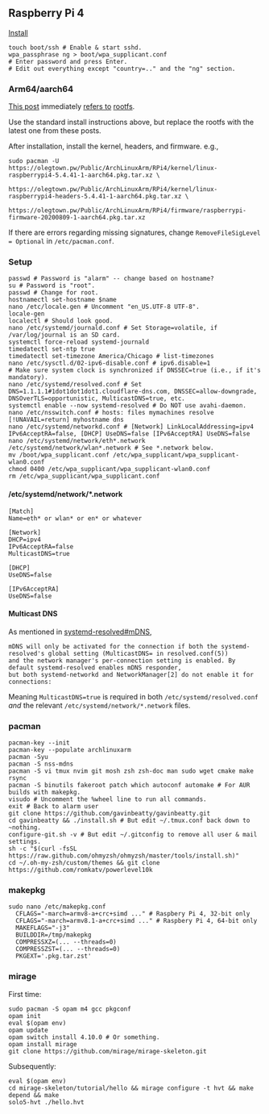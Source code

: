 ## Raspberry Pi 4

[Install](https://archlinuxarm.org/platforms/armv8/broadcom/raspberry-pi-4#installation)

    touch boot/ssh # Enable & start sshd.
    wpa_passphrase ng > boot/wpa_supplicant.conf
    # Enter password and press Enter.
    # Edit out everything except "country=.." and the "ng" section.

### Arm64/aarch64

[This post](https://archlinuxarm.org/forum/viewtopic.php?t=13948) immediately
[refers to](https://archlinuxarm.org/forum/viewtopic.php?f=8&t=13734&start=50)
[rootfs](https://olegtown.pw/Public/ArchLinuxArm/RPi4/rootfs/).

Use the standard install instructions above,
but replace the rootfs with the latest one from these posts.

After installation, install the kernel, headers, and firmware. e.g.,

    sudo pacman -U https://olegtown.pw/Public/ArchLinuxArm/RPi4/kernel/linux-raspberrypi4-5.4.41-1-aarch64.pkg.tar.xz \
                   https://olegtown.pw/Public/ArchLinuxArm/RPi4/kernel/linux-raspberrypi4-headers-5.4.41-1-aarch64.pkg.tar.xz \
                   https://olegtown.pw/Public/ArchLinuxArm/RPi4/firmware/raspberrypi-firmware-20200809-1-aarch64.pkg.tar.xz

If there are errors regarding missing signatures, change `RemoveFileSigLevel = Optional` in `/etc/pacman.conf`.

### Setup

    passwd # Password is "alarm" -- change based on hostname?
    su # Password is "root".
    passwd # Change for root.
    hostnamectl set-hostname $name
    nano /etc/locale.gen # Uncomment "en_US.UTF-8 UTF-8".
    locale-gen
    localectl # Should look good.
    nano /etc/systemd/journald.conf # Set Storage=volatile, if /var/log/journal is an SD card.
    systemctl force-reload systemd-journald
    timedatectl set-ntp true
    timedatectl set-timezone America/Chicago # list-timezones
    nano /etc/sysctl.d/02-ipv6-disable.conf # ipv6.disable=1
    # Make sure system clock is synchronized if DNSSEC=true (i.e., if it's mandatory).
    nano /etc/systemd/resolved.conf # Set DNS=1.1.1.1#1dot1dot1dot1.cloudflare-dns.com, DNSSEC=allow-downgrade, DNSOverTLS=opportunistic, MulticastDNS=true, etc.
    systemctl enable --now systemd-resolved # Do NOT use avahi-daemon.
    nano /etc/nsswitch.conf # hosts: files mymachines resolve [!UNAVAIL=return] myhostname dns
    nano /etc/systemd/networkd.conf # [Network] LinkLocalAddressing=ipv4 IPv6AcceptRA=false, [DHCP] UseDNS=false [IPv6AcceptRA] UseDNS=false
    nano /etc/systemd/network/eth*.network /etc/systemd/network/wlan*.network # See *.network below.
    mv /boot/wpa_supplicant.conf /etc/wpa_supplicant/wpa_supplicant-wlan0.conf
    chmod 0400 /etc/wpa_supplicant/wpa_supplicant-wlan0.conf
    rm /etc/wpa_supplicant/wpa_supplicant.conf

#### /etc/systemd/network/\*.network

    [Match]
    Name=eth* or wlan* or en* or whatever
    
    [Network]
    DHCP=ipv4
    IPv6AcceptRA=false
    MulticastDNS=true
    
    [DHCP]
    UseDNS=false
    
    [IPv6AcceptRA]
    UseDNS=false

#### Multicast DNS

As mentioned in [systemd-resolved#mDNS](https://wiki.archlinux.org/index.php/Systemd-resolved#mDNS),

    mDNS will only be activated for the connection if both the systemd-resolved's global setting (MulticastDNS= in resolved.conf(5))
    and the network manager's per-connection setting is enabled. By default systemd-resolved enables mDNS responder,
    but both systemd-networkd and NetworkManager[2] do not enable it for connections:

Meaning `MulticastDNS=true` is required in both `/etc/systemd/resolved.conf` *and*
the relevant `/etc/systemd/network/*.network` files.

### pacman

    pacman-key --init
    pacman-key --populate archlinuxarm
    pacman -Syu
    pacman -S nss-mdns
    pacman -S vi tmux nvim git mosh zsh zsh-doc man sudo wget cmake make rsync
    pacman -S binutils fakeroot patch which autoconf automake # For AUR builds with makepkg.
    visudo # Uncomment the %wheel line to run all commands.
    exit # Back to alarm user
    git clone https://github.com/gavinbeatty/gavinbeatty.git
    cd gavinbeatty && ./install.sh # But edit ~/.tmux.conf back down to ~nothing.
    configure-git.sh -v # But edit ~/.gitconfig to remove all user & mail settings.
    sh -c "$(curl -fsSL https://raw.github.com/ohmyzsh/ohmyzsh/master/tools/install.sh)"
    cd ~/.oh-my-zsh/custom/themes && git clone https://github.com/romkatv/powerlevel10k

### makepkg

    sudo nano /etc/makepkg.conf
      CFLAGS="-march=armv8-a+crc+simd ..." # Raspbery Pi 4, 32-bit only
      CFLAGS="-march=armv8.1-a+crc+simd ..." # Raspbery Pi 4, 64-bit only
      MAKEFLAGS="-j3"
      BUILDDIR=/tmp/makepkg
      COMPRESSXZ=(... --threads=0)
      COMPRESSZST=(... --threads=0)
      PKGEXT='.pkg.tar.zst'

### mirage

First time:

    sudo pacman -S opam m4 gcc pkgconf
    opam init
    eval $(opam env)
    opam update
    opam switch install 4.10.0 # Or something.
    opam install mirage
    git clone https://github.com/mirage/mirage-skeleton.git

Subsequently:

    eval $(opam env)
    cd mirage-skeleton/tutorial/hello && mirage configure -t hvt && make depend && make
    solo5-hvt ./hello.hvt

